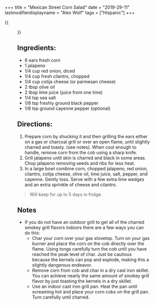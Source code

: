 +++
title = "Mexican Street Corn Salad"
date = "2019-29-11"
lastmodifierdisplayname = "Alex Wolf"
tags = ["Hispanic"]
+++

{{<figure src="/images/Healthy-Mexican-Street-Corn-Salad-3.jpg">}}

## Ingredients:

* 6 ears fresh corn
* 1 jalapeno
* 1/4 cup red onion, diced
* 1/4 cup fresh cilantro, chopped
* 1/4 cup cotija cheese (or parmesan cheese)
* 2 tbsp olive oil
* 2 tbsp lime juice (juice from one lime)
* 1/4 tsp sea salt
* 1/8 tsp freshly ground black pepper
* 1/8 tsp ground cayenne pepper (optional)

## Directions:

1. Prepare corn by shucking it and then grilling the ears either on a gas or charcoal grill or over an open flame, until slightly charred and toasty. (see notes). When cool enough to handle, remove corn from the cob using a sharp knife. 
2. Grill jalapeno until skin is charred and black in some areas. Chop jalapeno removing seeds and ribs for less heat.
3. In a large bowl combine corn, chopped jalapeno, red onion, cilantro, cotija cheese, olive oil, lime juice, salt, pepper, and cayenne. Gently toss. Serve with a few extra lime wedges and an extra sprinkle of cheese and cilantro.

> Will keep for up to 5 days in fridge. 

## Notes
* If you do not have an outdoor grill to get all of the charred smokey grill flavors indoors there are a few ways you can do this:
    * Char your corn over your gas stovetop. Turn on your gas burner and place the corn on the cob directly over the flame. Using tongs carefully turn the cob until you have reached the peak level of char. Just be cautious because the kernels can pop and explode, making this a slightly dangerous endeavor.
    * Remove corn from cob and char in a dry cast iron skillet. You can achieve nearly the same amount of smokey grill flavor by just toasting the kernels in a dry skillet. 
    * Use an indoor cast iron grill pan. Heat the pan until screaming hot and place your corn cobs on the grill pan. Turn carefully until charred.